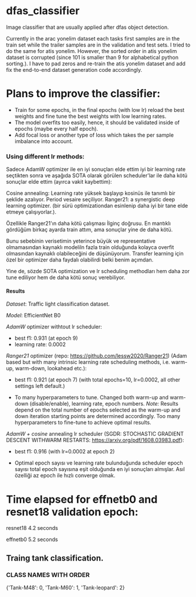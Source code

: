 # dfas_classifier

Image classifier that are usually applied after dfas object detection.

Currently in the arac yonelim dataset each tasks first samples are in the train set while the trailer samples are in the validation and test sets. 
I tried to do the same for atis yonelim. However, the sorted order in atis yonelim dataset is corrupted (since 101 is smaller than 9 for alphabetical python sorting.). I have to pad zeros and re-train the atis yonelim dataset and add fix the end-to-end dataset generation code accordingly.

# Plans to improve the classifier:

- Train for some epochs, in the final epochs (with low lr) reload the best weights and fine tune the best weights with low learning rates.
- The model overfits too easily, hence, it should be validated inside of epochs (maybe every half epoch).
- Add focal loss or another type of loss which takes the per sample imbalance into account.
### Using different lr methods:
Sadece AdamW optimizer ile en iyi sonuçları elde ettim iyi bir learning rate seçtikten sonra ve aşağıda SOTA olarak görülen scheduler'lar ile daha kötü sonuçlar elde ettim (ayırca vakit kaybettim):

Cosine annealing: Learning rate yüksek başlayıp kosinüs ile tanımlı bir şeklide azalıyor. Period vesaire seçiliyor.
Ranger21: a synergistic deep learning optimizer. (bir sürü optimizationdan esinlenip daha iyi bir tane elde etmeye çalışıyorlar.).

Özellikle Ranger21'ın daha kötü çalışması İlginç doğrusu. En mantıklı gördüğüm birkaç ayarda train attım, ama sonuçlar yine de daha kötü.

Bunu sebebinin verisetimin yeterince büyük ve representative olmamasından kaynaklı modeliln fazla train olduğunda kolayca overfit olmasından kaynaklı olabileceğini de düşünüyorum. Transfer learning için özel bir optimizer daha faydalı olabilirdi belki benim açımdan.

Yine de, sözde SOTA optimization ve lr scheduling methodları hem daha zor tune ediliyor hem de daha kötü sonuç verebiliyor.


#### Results
*Dataset*: Traffic light classification dataset.

*Model*: EfficientNet B0

*AdamW* optimizer withtout lr scheduler:
- best f1: 0.931 (at epoch 9)
- learning rate: 0.0002

*Ranger21* optimizer (repo: https://github.com/lessw2020/Ranger21) (Adam based but with many intrinsic learning rate scheduling methods, i.e. warm-up, warm-down, lookahead etc.):
- best f1: 0.921 (at epoch 7) (with total epochs=10, lr=0.0002, all other settings left default.)
* To many hyperparameters to tune. Changed both warm-up and warm-down (disable/enable), learning rate, epoch numbers.
*Note:* Results depend on the total number of epochs selected as the warm-up and down iteration starting points are determined accordingly. Too many hyperparameters to fine-tune to achieve optimal results.

*AdamW + cosine* annealing lr scheduler (SGDR: STOCHASTIC GRADIENT DESCENT WITHWARM RESTARTS: https://arxiv.org/pdf/1608.03983.pdf):
- best f1: 0.916 (with lr=0.0002 at epoch 2)
* Optimal epoch sayısı ve learning rate bulunduğunda scheduler epoch sayısı total epoch sayısına eşit olduğunda en iyi sonuçları almışlar. Asıl özelliği az epoch ile hızlı converge olmak.


# Time elapsed for effnetb0 and resnet18 validation epoch:

resnet18 4.2 seconds

effnetb0 5.2 seconds

## Traing tank classification.


### CLASS NAMES WITH ORDER
{'Tank-M48': 0, 'Tank-M60': 1, 'Tank-leopard': 2}


